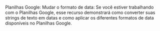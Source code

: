 Planilhas Google: Mudar o formato de data: Se você estiver trabalhando com o Planilhas Google, esse recurso demonstrará como converter suas strings de texto em datas e como aplicar os diferentes formatos de data disponíveis no Planilhas Google.